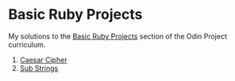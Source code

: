 # Basic Ruby Projects

My solutions to the [Basic Ruby Projects](https://www.theodinproject.com/paths/full-stack-ruby-on-rails/courses/ruby-programming#basic-ruby-projects) section of the Odin Project curriculum.

1. [Caesar Cipher](./caesar_cipher.rb)
2. [Sub Strings](./substrings.rb)

